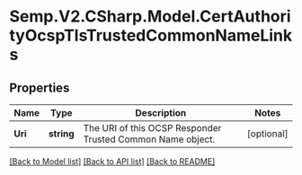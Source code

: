 # Semp.V2.CSharp.Model.CertAuthorityOcspTlsTrustedCommonNameLinks
## Properties

Name | Type | Description | Notes
------------ | ------------- | ------------- | -------------
**Uri** | **string** | The URI of this OCSP Responder Trusted Common Name object. | [optional] 

[[Back to Model list]](../README.md#documentation-for-models) [[Back to API list]](../README.md#documentation-for-api-endpoints) [[Back to README]](../README.md)


